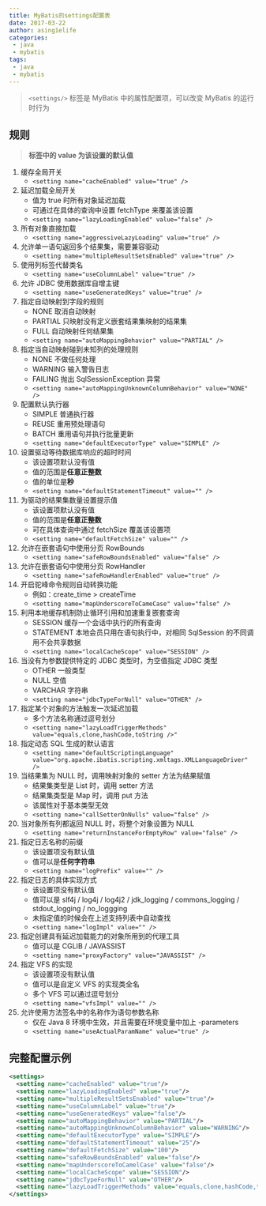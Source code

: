 ```yaml
---
title: MyBatis的settings配置表
date: 2017-03-22
author: asing1elife
categories:
 - java
 - mybatis
tags:
 - java
 - mybatis
---
```

> `<settings/>` 标签是 MyBatis 中的属性配置项，可以改变 MyBatis 的运行时行为  

## 规则 
> **标签中的 value 为该设置的默认值**

1. 缓存全局开关
	* `<setting name="cacheEnabled" value="true" />`
2. 延迟加载全局开关
	* 值为 true 时所有对象延迟加载
	* 可通过在具体的查询中设置 fetchType 来覆盖该设置
	* `<setting name="lazyLoadingEnabled" value="false" />`
3. 所有对象直接加载
	* `<setting name="aggressiveLazyLoading" value="true" />`
4. 允许单一语句返回多个结果集，需要兼容驱动
	* `<setting name="multipleResultSetsEnabled" value="true" />`
5. 使用列标签代替类名
	* `<setting name="useColumnLabel" value="true" />`
6. 允许 JDBC 使用数据库自增主键
	* `<setting name="useGeneratedKeys" value="true" />`
7. 指定自动映射到字段的规则
	* NONE 取消自动映射
	* PARTIAL 只映射没有定义嵌套结果集映射的结果集
	* FULL 自动映射任何结果集
	* `<setting name="autoMappingBehavior" value="PARTIAL" />`
8. 指定当自动映射碰到未知列的处理规则
	* NONE 不做任何处理
	* WARNING 输入警告日志
	* FAILING 抛出 SqlSessionException 异常
	* `<setting name="autoMappingUnknownColumnBehavior" value="NONE" />`
9. 配置默认执行器
	* SIMPLE 普通执行器
	* REUSE 重用预处理语句
	* BATCH 重用语句并执行批量更新
	* `<setting name="defaultExecutorType" value="SIMPLE" />`
10. 设置驱动等待数据库响应的超时时间
	* 该设置项默认没有值
	* 值的范围是**任意正整数**
	* 值的单位是**秒**
	* `<setting name="defaultStatementTimeout" value="" />`
11. 为驱动的结果集数量设置提示值
	* 该设置项默认没有值
	* 值的范围是**任意正整数**
	* 可在具体查询中通过 fetchSize 覆盖该设置项
	* `<setting name="defaultFetchSize" value="" />`
12. 允许在嵌套语句中使用分页 RowBounds
	* `<setting name="safeRowBoundsEnabled" value="false" />`
13. 允许在嵌套语句中使用分页 RowHandler
	* `<setting name="safeRowHandlerEnabled" value="true" />`
14. 开启驼峰命令规则自动转换功能
	* 例如：create_time > createTime
	* `<setting name="mapUnderscoreToCameCase" value="false" />`
15. 利用本地缓存机制防止循环引用和加速重复嵌套查询
	* SESSION 缓存一个会话中执行的所有查询
	* STATEMENT 本地会员只用在语句执行中，对相同 SqlSession 的不同调用不会共享数据
	* `<setting name="localCacheScope" value="SESSION" />`
16. 当没有为参数提供特定的 JDBC 类型时，为空值指定 JDBC 类型
	* OTHER 一般类型
	* NULL 空值
	* VARCHAR 字符串
	* `<setting name="jdbcTypeForNull" value="OTHER" />`
17. 指定某个对象的方法触发一次延迟加载
	* 多个方法名称通过逗号划分
	* `<setting name="lazyLoadTriggerMethods" value="equals,clone,hashCode,toString />"`
18. 指定动态 SQL 生成的默认语言
	* `<setting name="defaultScriptingLanguage" value="org.apache.ibatis.scripting.xmltags.XMLLanguageDriver" />`
19. 当结果集为 NULL 时，调用映射对象的 setter 方法为结果赋值
	* 结果集类型是 List 时，调用 setter 方法
	* 结果集类型是 Map 时，调用 put 方法
	* 该属性对于基本类型无效
	* `<setting name="callSetterOnNulls" value="false" />`
20. 当对象所有列都返回 NULL 时，将整个对象设置为 NULL
	* `<setting name="returnInstanceForEmptyRow" value="false" />`
21. 指定日志名称的前缀
	* 该设置项没有默认值
	* 值可以是**任何字符串**
	* `<setting name="logPrefix" value="" />`
22. 指定日志的具体实现方式
	* 该设置项没有默认值
	* 值可以是 slf4j / log4j / log4j2 / jdk_logging / commons_logging / stdout_logging / no_loggging
	* 未指定值的时候会在上述支持列表中自动查找
	* `<setting name="logImpl" value="" />`
23. 指定创建具有延迟加载能力的对象所用到的代理工具
	* 值可以是 CGLIB / JAVASSIST
	* `<setting name="proxyFactory" value="JAVASSIST" />`
24. 指定 VFS 的实现
	* 该设置项没有默认值
	* 值可以是自定义 VFS 的实现类全名
	* 多个 VFS 可以通过逗号划分
	* `<setting name="vfsImpl" value="" />`
25. 允许使用方法签名中的名称作为语句参数名称
	* 仅在 Java 8 环境中生效，并且需要在环境变量中加上 -parameters 
	* `<setting name="useActualParamName" value="true" />`

## 完整配置示例  
```xml
<settings>
  <setting name="cacheEnabled" value="true"/>
  <setting name="lazyLoadingEnabled" value="true"/>
  <setting name="multipleResultSetsEnabled" value="true"/>
  <setting name="useColumnLabel" value="true"/>
  <setting name="useGeneratedKeys" value="false"/>
  <setting name="autoMappingBehavior" value="PARTIAL"/>
  <setting name="autoMappingUnknownColumnBehavior" value="WARNING"/>
  <setting name="defaultExecutorType" value="SIMPLE"/>
  <setting name="defaultStatementTimeout" value="25"/>
  <setting name="defaultFetchSize" value="100"/>
  <setting name="safeRowBoundsEnabled" value="false"/>
  <setting name="mapUnderscoreToCamelCase" value="false"/>
  <setting name="localCacheScope" value="SESSION"/>
  <setting name="jdbcTypeForNull" value="OTHER"/>
  <setting name="lazyLoadTriggerMethods" value="equals,clone,hashCode,toString"/>
</settings>
```